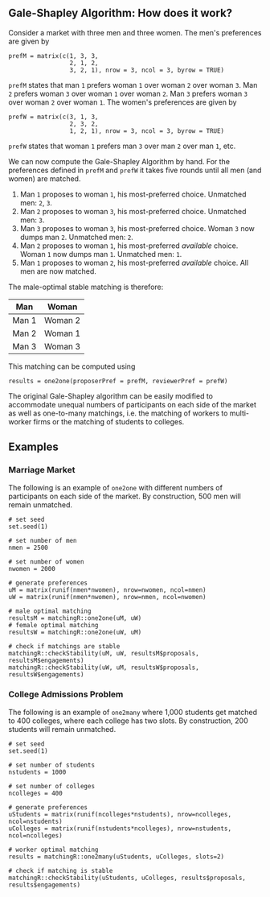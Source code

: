 ## Gale-Shapley Algorithm: How does it work?
Consider a market with three men and three women. The men's preferences are given by
```{r}
prefM = matrix(c(1, 3, 3,
                 2, 1, 2,
                 3, 2, 1), nrow = 3, ncol = 3, byrow = TRUE)
```
`prefM` states that man `1` prefers woman `1` over woman `2` over woman `3`. Man `2` prefers woman `3` over woman `1` over woman `2`. Man `3` prefers woman `3` over woman `2` over woman `1`. The women's preferences are given by
```{r}
prefW = matrix(c(3, 1, 3,
                 2, 3, 2,
                 1, 2, 1), nrow = 3, ncol = 3, byrow = TRUE)
```
`prefW` states that woman `1` prefers man `3` over man `2` over man `1`, etc. 

We can now compute the Gale-Shapley Algorithm by hand. For the preferences defined in `prefM` and `prefW` it takes five rounds until all men (and women) are matched. 

1. Man `1` proposes to woman `1`, his most-preferred choice. 
    Unmatched men: `2`, `3`.
2. Man `2` proposes to woman `3`, his most-preferred choice. 
    Unmatched men: `3`.
3. Man `3` proposes to woman `3`, his most-preferred choice. 
    Woman `3` now dumps man `2`. 
    Unmatched men: `2`.
4. Man `2` proposes to woman `1`, his most-preferred *available* choice.  
    Woman `1` now dumps man `1`. 
    Unmatched men: `1`.
5. Man `1` proposes to woman `2`, his most-preferred *available* choice. 
    All men are now matched.

The male-optimal stable matching is therefore:

|   Man  |  Woman   |
|--------|----------|
|  Man 1 |  Woman 2 |
|  Man 2 |  Woman 1 |
|  Man 3 |  Woman 3 |

This matching can be computed using
```{r}
results = one2one(proposerPref = prefM, reviewerPref = prefW)
```
The original Gale-Shapley algorithm can be easily modified to accommodate unequal numbers of participants on each side of the market as well as one-to-many matchings, i.e. the matching of workers to multi-worker firms or the matching of students to colleges.

## Examples
### Marriage Market
The following is an example of `one2one` with different numbers of participants on each side of the market. By construction, 500 men will remain unmatched.
```{r}
# set seed
set.seed(1)

# set number of men
nmen = 2500

# set number of women
nwomen = 2000

# generate preferences
uM = matrix(runif(nmen*nwomen), nrow=nwomen, ncol=nmen) 
uW = matrix(runif(nmen*nwomen), nrow=nmen, ncol=nwomen) 

# male optimal matching
resultsM = matchingR::one2one(uM, uW)
# female optimal matching
resultsW = matchingR::one2one(uW, uM)

# check if matchings are stable
matchingR::checkStability(uM, uW, resultsM$proposals, resultsM$engagements)
matchingR::checkStability(uW, uM, resultsW$proposals, resultsW$engagements)
```

### College Admissions Problem
The following is an example of `one2many` where 1,000 students get matched to 400 colleges, where each college has two slots. By construction, 200 students will remain unmatched.
```{r}
# set seed
set.seed(1)

# set number of students
nstudents = 1000

# set number of colleges
ncolleges = 400

# generate preferences
uStudents = matrix(runif(ncolleges*nstudents), nrow=ncolleges, ncol=nstudents) 
uColleges = matrix(runif(nstudents*ncolleges), nrow=nstudents, ncol=ncolleges) 

# worker optimal matching
results = matchingR::one2many(uStudents, uColleges, slots=2)

# check if matching is stable
matchingR::checkStability(uStudents, uColleges, results$proposals, results$engagements)
```

